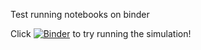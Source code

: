 Test running notebooks on binder

Click [![Binder](https://mybinder.org/badge.svg)](https://mybinder.org/v2/gh/leewujung/search_binder/master) to try running the simulation!

